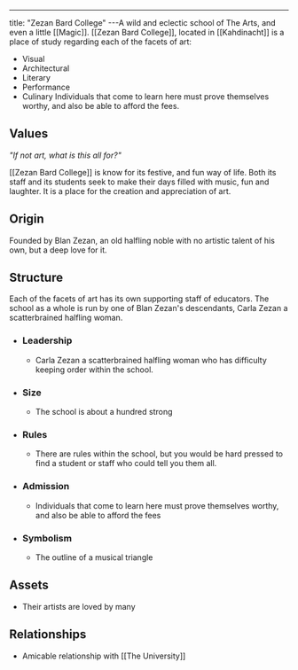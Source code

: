 ---
title: "Zezan Bard College"
---A wild and eclectic school of The Arts, and even a little [[Magic]]. [[Zezan Bard College]], located in [[Kahdinacht]] is a place of study regarding each of the facets of art:
-  Visual
- Architectural 
- Literary
- Performance
- Culinary
Individuals that come to learn here must prove themselves worthy, and also be able to afford the fees.

## Values
*"If not art, what is this all for?"*

[[Zezan Bard College]] is know for its festive, and fun way of life. Both its staff and its students seek to make their days filled with music, fun and laughter. It is a place for the creation and appreciation of art.

## Origin
Founded by Blan Zezan, an old halfling noble with no artistic talent of his own, but a deep love for it.

## Structure
Each of the facets of art has its own supporting staff of educators. The school as a whole is run by one of Blan Zezan's descendants, Carla Zezan a scatterbrained halfling woman.
- ### Leadership
	- Carla Zezan a scatterbrained halfling woman who has difficulty keeping order within the school.
- ### Size
	- The school is about a hundred strong
- ### Rules
	- There are rules within the school, but you would be hard pressed to find a student or staff who could tell you them all.
- ### Admission
	- Individuals that come to learn here must prove themselves worthy, and also be able to afford the fees
- ### Symbolism
	- The outline of a musical triangle

## Assets
- Their artists are loved by many

## Relationships
- Amicable relationship with [[The University]]

